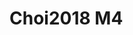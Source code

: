 <a name="material" />

# Choi2018 M4
<script type="application/ld+json">
  {
    "@context": "https://schema.org/",
    "@type": "ChemicalSubstance",
    "http://purl.org/dc/terms/conformsTo":
      {
        "@type": "CreativeWork",
        "@id": "https://bioschemas.org/profiles/ChemicalSubstance/0.4-RELEASE/"
      },
    "@id": "https://egonw.github.io/nanowiki/nanowiki515.html#material",
    "name": "Choi2018 M4",
    "sameAs: "http://127.0.0.1/mediawiki/index.php/Special:URIResolver/Choi2018_M4"
  }
</script>

